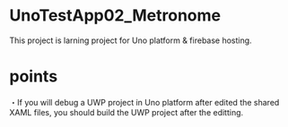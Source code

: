 # UnoTestApp02_Metronome
This project is larning project for Uno platform & firebase hosting.

# points
・If you will debug a UWP project in Uno platform after edited the shared XAML files, you should build the UWP project after the editting.
